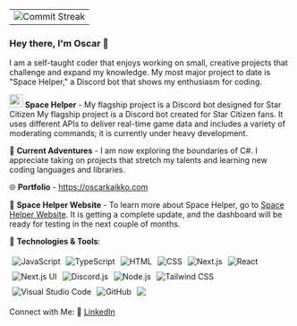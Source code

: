 

<table>
  <tr>
      <!--  -->
    <td align="center">
      <!--  -->
      <img src="https://github-readme-streak-stats.herokuapp.com?user=Osnarr&theme=dark" alt="Commit Streak" />
    </td>
  </tr>
</table>


### Hey there, I'm Oscar 👋

I am a self-taught coder that enjoys working on small, creative projects that challenge and expand my knowledge. My most major project to date is "Space Helper," a Discord bot that shows my enthusiasm for coding.


 

<img src="https://cdn.discordapp.com/attachments/1084597909212909688/1088138489356353597/spacehelper_robot.png" width="24"> **Space Helper** - My flagship project is a Discord bot designed for Star Citizen My flagship project is a Discord bot created for Star Citizen fans. It uses different APIs to deliver real-time game data and includes a variety of moderating commands; it is currently under heavy development. 

🌱 **Current Adventures** - I am now exploring the boundaries of C#. I appreciate taking on projects that stretch my talents and learning new coding languages and libraries.

🌐 **Portfolio** - <a href="https://oscarkaikko.com"> https://oscarkaikko.com </a>

🌌 **Space Helper Website** - To learn more about Space Helper, go to [Space Helper Website](https://spacehelper.xyz). It is getting a complete update, and the dashboard will be ready for testing in the next couple of months.

🚀 **Technologies & Tools**:

<div style="display: flex; flex-wrap: wrap;">
  <img src="https://img.shields.io/badge/JavaScript-F7DF1E?style=for-the-badge&logo=javascript&logoColor=000000" alt="JavaScript" style="margin: 5px;">
  <img src="https://img.shields.io/badge/TypeScript-3178C6?style=for-the-badge&logo=typescript&logoColor=ffffff" alt="TypeScript" style="margin: 5px;">
  <img src="https://img.shields.io/badge/HTML-E34F26?style=for-the-badge&logo=html5&logoColor=ffffff" alt="HTML" style="margin: 5px;">
  <img src="https://img.shields.io/badge/CSS-1572B6?style=for-the-badge&logo=css3&logoColor=ffffff" alt="CSS" style="margin: 5px;">
  <img src="https://img.shields.io/badge/Next.js-000000?style=for-the-badge&logo=next.js&logoColor=ffffff" alt="Next.js" style="margin: 5px;">
  <img src="https://img.shields.io/badge/React-61DAFB?style=for-the-badge&logo=react&logoColor=000000" alt="React" style="margin: 5px;">
  <img src="https://img.shields.io/badge/Next.js%20UI-000000?style=for-the-badge" alt="Next.js UI" style="margin: 5px;">
  <img src="https://img.shields.io/badge/Discord.js-7289DA?style=for-the-badge&logo=discord&logoColor=ffffff" alt="Discord.js" style="margin: 5px;">
  <img src="https://img.shields.io/badge/Node.js-339933?style=for-the-badge&logo=node.js&logoColor=ffffff" alt="Node.js" style="margin: 5px;">
  <img src="https://img.shields.io/badge/Tailwind%20CSS-38B2AC?style=for-the-badge&logo=tailwind-css&logoColor=ffffff" alt="Tailwind CSS" style="margin: 5px;">
  <img src="https://img.shields.io/badge/Visual%20Studio%20Code-007ACC?style=for-the-badge&logo=visual-studio-code&logoColor=ffffff" alt="Visual Studio Code" style="margin: 5px;">
  <img src="https://img.shields.io/badge/GitHub-181717?style=for-the-badge&logo=github&logoColor=ffffff" alt="GitHub" style="margin: 5px;">
  <img src="  https://img.shields.io/badge/Csharp-181717?style=for-the-badge&logo=c#&logoColor=ffffff%22alt="GitHub" style="margin: 5px;">
</div>


 Connect with Me:
 🔗 [LinkedIn](https://www.linkedin.com/in/oscar-kaikko/)


